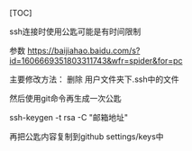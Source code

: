 [TOC]

ssh连接时使用公匙可能是有时间限制

参数
https://baijiahao.baidu.com/s?id=1606669351803311743&wfr=spider&for=pc

主要修改方法：
删除  用户文件夹下.ssh中的文件

然后使用git命令再生成一次公匙

ssh-keygen -t rsa -C "邮箱地址"

再把公匙内容复制到github  settings/keys中


